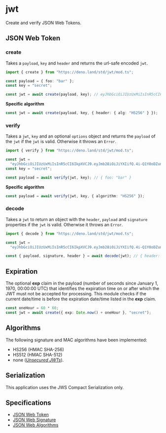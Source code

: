 # jwt

Create and verify JSON Web Tokens.

## JSON Web Token

### create

Takes a `payload`, `key` and `header` and returns the url-safe encoded `jwt`.

```typescript
import { create } from "https://deno.land/std/jwt/mod.ts";

const payload = { foo: "bar" };
const key = "secret";

const jwt = await create(payload, key); // eyJhbGciOiJIUzUxMiIsInR5cCI6IkpXVCJ9.eyJmb28iOiJiYXIifQ.4i-Q1Y0oDZunLgaorkqbYNcNfn5CgdF49UvJ7dUQ4GVTQvpsMLHABkZBWp9sghy3qVOsec6hOcu4RnbFkS30zQ
```

**Specific algorithm**

```typescript
const jwt = await create(payload, key, { header: { alg: "HS256" } });
```

### verify

Takes a `jwt`, `key` and an optional `options` object and returns the `payload`
of the `jwt` if the `jwt` is valid. Otherwise it throws an `Error`.

```typescript
import { verify } from "https://deno.land/std/jwt/mod.ts";

const jwt =
  "eyJhbGciOiJIUzUxMiIsInR5cCI6IkpXVCJ9.eyJmb28iOiJiYXIifQ.4i-Q1Y0oDZunLgaorkqbYNcNfn5CgdF49UvJ7dUQ4GVTQvpsMLHABkZBWp9sghy3qVOsec6hOcu4RnbFkS30zQ";
const key = "secret";

const payload = await verify(jwt, key); // { foo: "bar" }
```

**Specific algorithm**

```ts
const payload = await verify(jwt, key, { algorithm: "HS256" });
```

### decode

Takes a `jwt` to return an object with the `header`, `payload` and `signature`
properties if the `jwt` is valid. Otherwise it throws an `Error`.

```typescript
import { decode } from "https://deno.land/std/jwt/mod.ts";

const jwt =
  "eyJhbGciOiJIUzUxMiIsInR5cCI6IkpXVCJ9.eyJmb28iOiJiYXIifQ.4i-Q1Y0oDZunLgaorkqbYNcNfn5CgdF49UvJ7dUQ4GVTQvpsMLHABkZBWp9sghy3qVOsec6hOcu4RnbFkS30zQ";

const { payload, signature, header } = await decode(jwt); // { header: { alg: "HS512", typ: "JWT" }, payload: { foo: "bar" }, signature: "e22f90d58d280d9ba72e06a8ae4a9b60d70d7e7e4281d178f54bc9edd510e0655342fa6c30b1c00646415a9f6c821cb7a953ac79cea139cbb84676c5912df4cd" }
```

## Expiration

The optional **exp** claim in the payload (number of seconds since January 1,
1970, 00:00:00 UTC) that identifies the expiration time on or after which the
JWT must not be accepted for processing. This module checks if the current
date/time is before the expiration date/time listed in the **exp** claim.

```typescript
const oneHour = 60 * 60;
const jwt = await create({ exp: Date.now() + oneHour }, "secret");
```

## Algorithms

The following signature and MAC algorithms have been implemented:

- HS256 (HMAC SHA-256)
- HS512 (HMAC SHA-512)
- none ([_Unsecured JWTs_](https://tools.ietf.org/html/rfc7519#section-6)).

## Serialization

This application uses the JWS Compact Serialization only.

## Specifications

- [JSON Web Token](https://tools.ietf.org/html/rfc7519)
- [JSON Web Signature](https://www.rfc-editor.org/rfc/rfc7515.html)
- [JSON Web Algorithms](https://www.rfc-editor.org/rfc/rfc7518.html)
